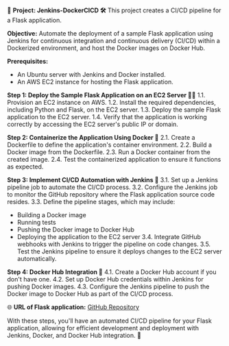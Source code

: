 
🚀 **Project: Jenkins-DockerCICD 🛠️**
This project creates a CI/CD pipeline for a Flask application.

**Objective:**
Automate the deployment of a sample Flask application using Jenkins for continuous integration and continuous delivery (CI/CD) within a Dockerized environment, and host the Docker images on Docker Hub.

**Prerequisites:**
- An Ubuntu server with Jenkins and Docker installed.
- An AWS EC2 instance for hosting the Flask application.

**Step 1: Deploy the Sample Flask Application on an EC2 Server 🏃‍♂️**
1.1. Provision an EC2 instance on AWS.
1.2. Install the required dependencies, including Python and Flask, on the EC2 server.
1.3. Deploy the sample Flask application to the EC2 server.
1.4. Verify that the application is working correctly by accessing the EC2 server's public IP or domain.

**Step 2: Containerize the Application Using Docker 🐳**
2.1. Create a Dockerfile to define the application's container environment.
2.2. Build a Docker image from the Dockerfile.
2.3. Run a Docker container from the created image.
2.4. Test the containerized application to ensure it functions as expected.

**Step 3: Implement CI/CD Automation with Jenkins 🤖**
3.1. Set up a Jenkins pipeline job to automate the CI/CD process.
3.2. Configure the Jenkins job to monitor the GitHub repository where the Flask application source code resides.
3.3. Define the pipeline stages, which may include:
   - Building a Docker image
   - Running tests
   - Pushing the Docker image to Docker Hub
   - Deploying the application to the EC2 server
3.4. Integrate GitHub webhooks with Jenkins to trigger the pipeline on code changes.
3.5. Test the Jenkins pipeline to ensure it deploys changes to the EC2 server automatically.

**Step 4: Docker Hub Integration 🐋**
4.1. Create a Docker Hub account if you don't have one.
4.2. Set up Docker Hub credentials within Jenkins for pushing Docker images.
4.3. Configure the Jenkins pipeline to push the Docker image to Docker Hub as part of the CI/CD process.

🌐 **URL of Flask application:** [GitHub Repository](https://github.com/yeshwanthlm/docker-flask-demo.git)

With these steps, you'll have an automated CI/CD pipeline for your Flask application, allowing for efficient development and deployment with Jenkins, Docker, and Docker Hub integration. 🎉
